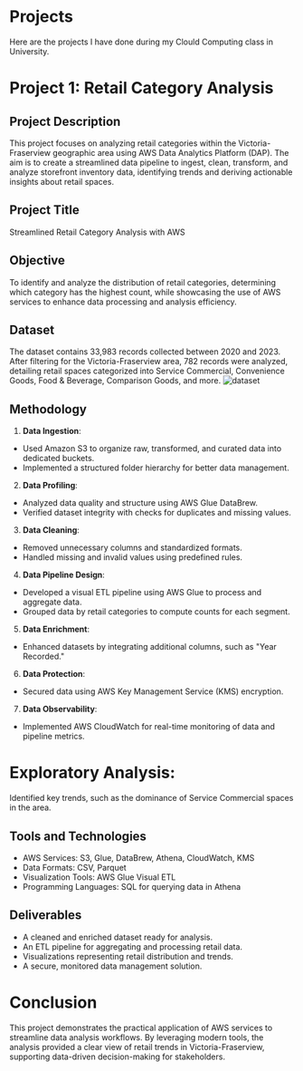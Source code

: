 # Projects
Here are the projects I have done during my Clould Computing class in University. 
# Project 1: Retail Category Analysis 
## Project Description
This project focuses on analyzing retail categories within the Victoria-Fraserview geographic area using AWS Data Analytics Platform (DAP). The aim is to create a streamlined data pipeline to ingest, clean, transform, and analyze storefront inventory data, identifying trends and deriving actionable insights about retail spaces.

## Project Title
Streamlined Retail Category Analysis with AWS

## Objective
To identify and analyze the distribution of retail categories, determining which category has the highest count, while showcasing the use of AWS services to enhance data processing and analysis efficiency.

## Dataset
The dataset contains 33,983 records collected between 2020 and 2023. After filtering for the Victoria-Fraserview area, 782 records were analyzed, detailing retail spaces categorized into Service Commercial, Convenience Goods, Food & Beverage, Comparison Goods, and more.
![dataset](https://github.com/user-attachments/assets/d2574895-b383-469e-866a-d254bc994c64)

## Methodology
1. **Data Ingestion**:
- Used Amazon S3 to organize raw, transformed, and curated data into dedicated buckets.
- Implemented a structured folder hierarchy for better data management.
2. **Data Profiling**:
- Analyzed data quality and structure using AWS Glue DataBrew.
- Verified dataset integrity with checks for duplicates and missing values.
3. **Data Cleaning**:
- Removed unnecessary columns and standardized formats.
- Handled missing and invalid values using predefined rules.
4. **Data Pipeline Design**:
- Developed a visual ETL pipeline using AWS Glue to process and aggregate data.
- Grouped data by retail categories to compute counts for each segment.
5. **Data Enrichment**:
- Enhanced datasets by integrating additional columns, such as "Year Recorded."
6. **Data Protection**:
- Secured data using AWS Key Management Service (KMS) encryption.
7. **Data Observability**:
- Implemented AWS CloudWatch for real-time monitoring of data and pipeline metrics.
# Exploratory Analysis:
Identified key trends, such as the dominance of Service Commercial spaces in the area.
## Tools and Technologies
- AWS Services: S3, Glue, DataBrew, Athena, CloudWatch, KMS
- Data Formats: CSV, Parquet
- Visualization Tools: AWS Glue Visual ETL
- Programming Languages: SQL for querying data in Athena
## Deliverables
- A cleaned and enriched dataset ready for analysis.
- An ETL pipeline for aggregating and processing retail data.
- Visualizations representing retail distribution and trends.
- A secure, monitored data management solution.
# Conclusion
This project demonstrates the practical application of AWS services to streamline data analysis workflows. By leveraging modern tools, the analysis provided a clear view of retail trends in Victoria-Fraserview, supporting data-driven decision-making for stakeholders.

